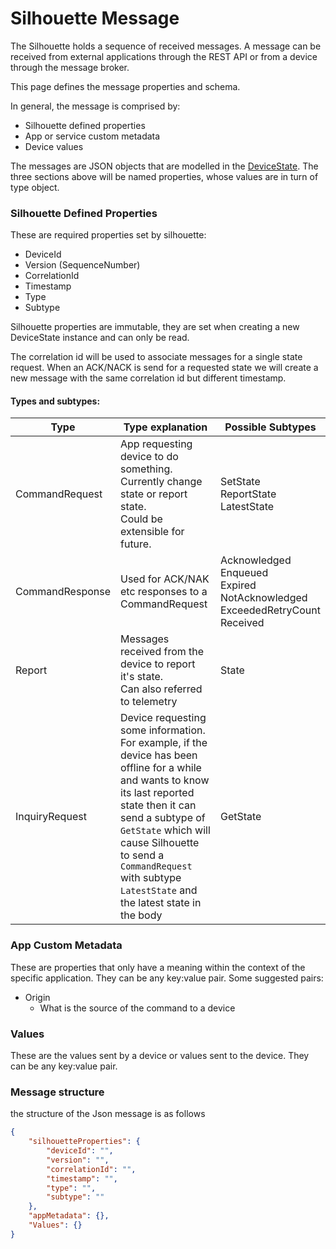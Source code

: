 # Silhouette Message


The Silhouette holds a sequence of received messages. A message can be received from external applications through the REST API or from a device through the message broker. 

This page defines the message properties and schema.
 

In general, the message is comprised by:

 - Silhouette defined properties
 - App or service custom metadata
 - Device values

The messages are JSON objects that are modelled in the [DeviceState](https://github.com/dx-ted-emea/pudding/wiki/7.1.1.-Device-State-Object). The three sections above will be named properties, whose values are in turn of type object.

### Silhouette Defined Properties
These are required properties set by silhouette:

 - DeviceId
 - Version (SequenceNumber)
 - CorrelationId
 - Timestamp
 - Type 
 - Subtype


Silhouette properties are immutable, they are set when creating a new DeviceState instance and can only be read.

The correlation id will be used to associate messages for a single state request. When an ACK/NACK is send for a requested state we will create a new message with the same correlation id but different timestamp.

#### Types and subtypes:


| Type | Type explanation | Possible Subtypes | 
|-----|-----|-------|
| CommandRequest  | App requesting device to do something.<br>Currently change state or report state.<br> Could be extensible for future. | SetState<br>ReportState<br/>LatestState |
| CommandResponse  | Used for ACK/NAK etc responses to a CommandRequest | Acknowledged<br>Enqueued<br>Expired<br>NotAcknowledged<br>ExceededRetryCount<br>Received|
| Report  | Messages received from the device to report it's state.<br>Can also referred to telemetry| State |
| InquiryRequest  | Device requesting some information.<br>For example, if the device has been offline for a while and wants to know its last reported state then it can send a subtype of `GetState` which will cause Silhouette to send a `CommandRequest` with subtype `LatestState` and the latest state in the body  | GetState|




### App Custom Metadata
These are properties that only have a meaning within the context of the specific application. They can be any key:value pair. Some suggested pairs:
 - Origin
   - What is the source of the command to a device

### Values
These are the values sent by a device or values sent to the device. They can be any key:value pair.


### Message structure
the structure of the Json message is as follows

```json
{
	"silhouetteProperties": {
		"deviceId": "",
		"version": "",
		"correlationId": "",
		"timestamp": "",
		"type": "",
		"subtype": ""
	},
	"appMetadata": {},
	"Values": {}
}
```
